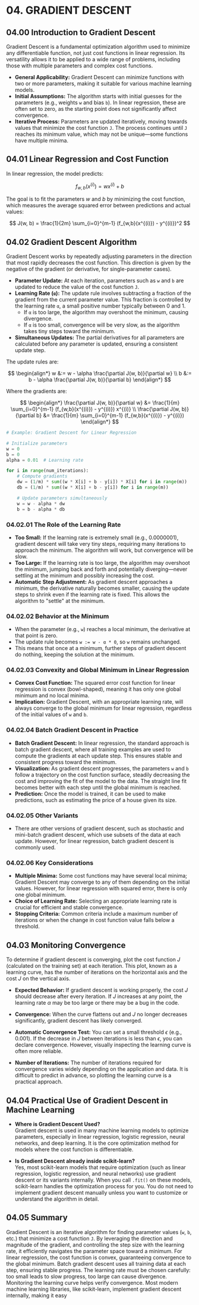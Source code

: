# 04. GRADIENT DESCENT

## 04.00 Introduction to Gradient Descent

Gradient Descent is a fundamental optimization algorithm used to minimize any differentiable function, not just cost functions in linear regression. Its versatility allows it to be applied to a wide range of problems, including those with multiple parameters and complex cost functions.

- **General Applicability:** Gradient Descent can minimize functions with two or more parameters, making it suitable for various machine learning models.
- **Initial Assumptions:** The algorithm starts with initial guesses for the parameters (e.g., weights `w` and bias `b`). In linear regression, these are often set to zero, as the starting point does not significantly affect convergence.
- **Iterative Process:** Parameters are updated iteratively, moving towards values that minimize the cost function `J`. The process continues until `J` reaches its minimum value, which may not be unique—some functions have multiple minima.

## 04.01 Linear Regression and Cost Function

In linear regression, the model predicts:

$$
f_{w,b}(x^{(i)}) = w x^{(i)} + b
$$

The goal is to fit the parameters $w$ and $b$ by minimizing the cost function, which measures the average squared error between predictions and actual values:

$$
J(w, b) = \frac{1}{2m} \sum_{i=0}^{m-1} (f_{w,b}(x^{(i)}) - y^{(i)})^2
$$

## 04.02 Gradient Descent Algorithm

Gradient Descent works by repeatedly adjusting parameters in the direction that most rapidly decreases the cost function. This direction is given by the negative of the gradient (or derivative, for single-parameter cases).

- **Parameter Update:** At each iteration, parameters such as `w` and `b` are updated to reduce the value of the cost function `J`.
- **Learning Rate (`α`):** The update rule involves subtracting a fraction of the gradient from the current parameter value. This fraction is controlled by the learning rate `α`, a small positive number typically between 0 and 1.
  - If `α` is too large, the algorithm may overshoot the minimum, causing divergence.
  - If `α` is too small, convergence will be very slow, as the algorithm takes tiny steps toward the minimum.
- **Simultaneous Updates:** The partial derivatives for all parameters are calculated before any parameter is updated, ensuring a consistent update step.

The update rules are:

$$
\begin{align*}
w &:= w - \alpha \frac{\partial J(w, b)}{\partial w} \\
b &:= b - \alpha \frac{\partial J(w, b)}{\partial b}
\end{align*}
$$

Where the gradients are:

$$
\begin{align*}
\frac{\partial J(w, b)}{\partial w} &= \frac{1}{m} \sum_{i=0}^{m-1} (f_{w,b}(x^{(i)}) - y^{(i)}) x^{(i)} \\
\frac{\partial J(w, b)}{\partial b} &= \frac{1}{m} \sum_{i=0}^{m-1} (f_{w,b}(x^{(i)}) - y^{(i)})
\end{align*}
$$

```python
# Example: Gradient Descent for Linear Regression

# Initialize parameters
w = 0
b = 0
alpha = 0.01  # Learning rate

for i in range(num_iterations):
    # Compute gradients
    dw = (1/m) * sum((w * X[i] + b - y[i]) * X[i] for i in range(m))
    db = (1/m) * sum((w * X[i] + b - y[i]) for i in range(m))

    # Update parameters simultaneously
    w = w - alpha * dw
    b = b - alpha * db
```

### 04.02.01 The Role of the Learning Rate

- **Too Small:** If the learning rate is extremely small (e.g., 0.0000001), gradient descent will take very tiny steps, requiring many iterations to approach the minimum. The algorithm will work, but convergence will be slow.
- **Too Large:** If the learning rate is too large, the algorithm may overshoot the minimum, jumping back and forth and potentially diverging—never settling at the minimum and possibly increasing the cost.
- **Automatic Step Adjustment:** As gradient descent approaches a minimum, the derivative naturally becomes smaller, causing the update steps to shrink even if the learning rate is fixed. This allows the algorithm to "settle" at the minimum.

### 04.02.02 Behavior at the Minimum

- When the parameter (e.g., `w`) reaches a local minimum, the derivative at that point is zero.
- The update rule becomes `w := w - α * 0`, so `w` remains unchanged.
- This means that once at a minimum, further steps of gradient descent do nothing, keeping the solution at the minimum.

### 04.02.03 Convexity and Global Minimum in Linear Regression

- **Convex Cost Function:** The squared error cost function for linear regression is convex (bowl-shaped), meaning it has only one global minimum and no local minima.
- **Implication:** Gradient Descent, with an appropriate learning rate, will always converge to the global minimum for linear regression, regardless of the initial values of `w` and `b`.

### 04.02.04 Batch Gradient Descent in Practice

- **Batch Gradient Descent:** In linear regression, the standard approach is batch gradient descent, where all training examples are used to compute the gradients at each update step. This ensures stable and consistent progress toward the minimum.
- **Visualization:** As gradient descent progresses, the parameters `w` and `b` follow a trajectory on the cost function surface, steadily decreasing the cost and improving the fit of the model to the data. The straight line fit becomes better with each step until the global minimum is reached.
- **Prediction:** Once the model is trained, it can be used to make predictions, such as estimating the price of a house given its size.

### 04.02.05 Other Variants

- There are other versions of gradient descent, such as stochastic and mini-batch gradient descent, which use subsets of the data at each update. However, for linear regression, batch gradient descent is commonly used.

### 04.02.06 Key Considerations

- **Multiple Minima:** Some cost functions may have several local minima; Gradient Descent may converge to any of them depending on the initial values. However, for linear regression with squared error, there is only one global minimum.
- **Choice of Learning Rate:** Selecting an appropriate learning rate is crucial for efficient and stable convergence.
- **Stopping Criteria:** Common criteria include a maximum number of iterations or when the change in cost function value falls below a threshold.

## 04.03 Monitoring Convergence

To determine if gradient descent is converging, plot the cost function $J$ (calculated on the training set) at each iteration. This plot, known as a learning curve, has the number of iterations on the horizontal axis and the cost $J$ on the vertical axis.

- **Expected Behavior:** If gradient descent is working properly, the cost $J$ should decrease after every iteration. If $J$ increases at any point, the learning rate $\alpha$ may be too large or there may be a bug in the code.
- **Convergence:** When the curve flattens out and $J$ no longer decreases significantly, gradient descent has likely converged.
- **Automatic Convergence Test:** You can set a small threshold $\epsilon$ (e.g., 0.001). If the decrease in $J$ between iterations is less than $\epsilon$, you can declare convergence. However, visually inspecting the learning curve is often more reliable.

- **Number of Iterations:** The number of iterations required for convergence varies widely depending on the application and data. It is difficult to predict in advance, so plotting the learning curve is a practical approach.

## 04.04 Practical Use of Gradient Descent in Machine Learning

- **Where is Gradient Descent Used?**  
  Gradient descent is used in many machine learning models to optimize parameters, especially in linear regression, logistic regression, neural networks, and deep learning. It is the core optimization method for models where the cost function is differentiable.

- **Is Gradient Descent already inside scikit-learn?**  
  Yes, most scikit-learn models that require optimization (such as linear regression, logistic regression, and neural networks) use gradient descent or its variants internally. When you call `.fit()` on these models, scikit-learn handles the optimization process for you. You do not need to implement gradient descent manually unless you want to customize or understand the algorithm in detail.

## 04.05 Summary

Gradient Descent is an iterative algorithm for finding parameter values (`w`, `b`, etc.) that minimize a cost function `J`. By leveraging the direction and magnitude of the gradient, and controlling the step size with the learning rate, it efficiently navigates the parameter space toward a minimum. For linear regression, the cost function is convex, guaranteeing convergence to the global minimum. Batch gradient descent uses all training data at each step, ensuring stable progress. The learning rate must be chosen carefully: too small leads to slow progress, too large can cause divergence. Monitoring the learning curve helps verify convergence. Most modern machine learning libraries, like scikit-learn, implement gradient descent internally, making it easy
